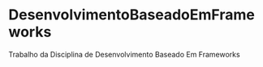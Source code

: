 # DesenvolvimentoBaseadoEmFrameworks
Trabalho da Disciplina de Desenvolvimento Baseado Em Frameworks
